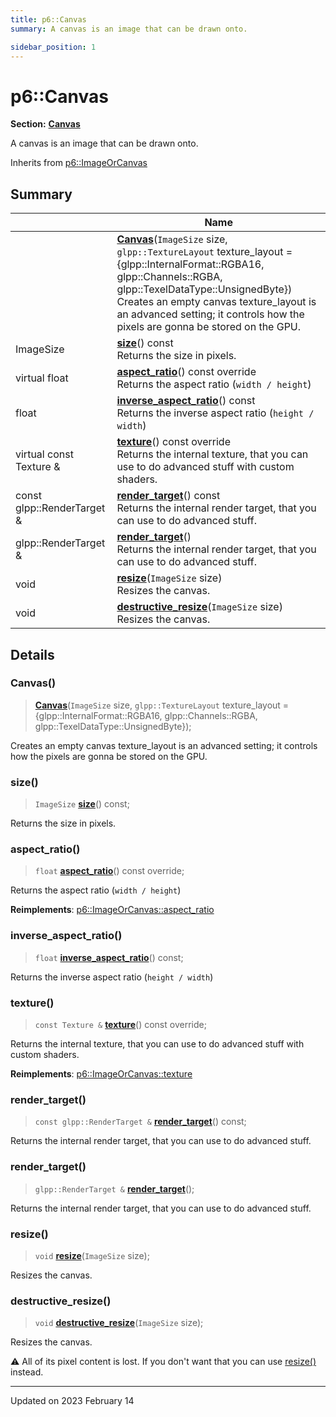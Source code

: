 ```yaml
---
title: p6::Canvas
summary: A canvas is an image that can be drawn onto. 

sidebar_position: 1
---
```


# p6::Canvas

**Section:** **[Canvas](/reference/canvas)**



A canvas is an image that can be drawn onto. 

Inherits from [p6::ImageOrCanvas](/reference/Types/image_or_canvas)



## Summary

|                | Name           |
| -------------- | -------------- |
| | **[Canvas](/reference/Types/canvas#canvas)**(`ImageSize` size, `glpp::TextureLayout` texture_layout = {glpp::InternalFormat::RGBA16, glpp::Channels::RGBA, glpp::TexelDataType::UnsignedByte})<br/>Creates an empty canvas texture_layout is an advanced setting; it controls how the pixels are gonna be stored on the GPU.  |
| ImageSize | **[size](/reference/Types/canvas#size)**() const<br/>Returns the size in pixels.  |
| virtual float | **[aspect_ratio](/reference/Types/canvas#aspect_ratio)**() const override<br/>Returns the aspect ratio (`width / height`)  |
| float | **[inverse_aspect_ratio](/reference/Types/canvas#inverse_aspect_ratio)**() const<br/>Returns the inverse aspect ratio (`height / width`)  |
| virtual const Texture & | **[texture](/reference/Types/canvas#texture)**() const override<br/>Returns the internal texture, that you can use to do advanced stuff with custom shaders.  |
| const glpp::RenderTarget & | **[render_target](/reference/Types/canvas#render_target)**() const<br/>Returns the internal render target, that you can use to do advanced stuff.  |
| glpp::RenderTarget & | **[render_target](/reference/Types/canvas#render_target)**()<br/>Returns the internal render target, that you can use to do advanced stuff.  |
| void | **[resize](/reference/Types/canvas#resize)**(`ImageSize` size)<br/>Resizes the canvas.  |
| void | **[destructive_resize](/reference/Types/canvas#destructive_resize)**(`ImageSize` size)<br/>Resizes the canvas.  |
## Details


### Canvas()

> **[Canvas](/reference/Types/canvas#canvas)**(`ImageSize` size, `glpp::TextureLayout` texture_layout ={glpp::InternalFormat::RGBA16, glpp::Channels::RGBA, glpp::TexelDataType::UnsignedByte});


Creates an empty canvas texture_layout is an advanced setting; it controls how the pixels are gonna be stored on the GPU. 

### size()

> `ImageSize` **[size](/reference/Types/canvas#size)**() const;


Returns the size in pixels. 

### aspect_ratio()

> `float` **[aspect_ratio](/reference/Types/canvas#aspect_ratio)**() const override;


Returns the aspect ratio (`width / height`) 

**Reimplements**: [p6::ImageOrCanvas::aspect_ratio](/reference/Types/image_or_canvas#aspect_ratio)


### inverse_aspect_ratio()

> `float` **[inverse_aspect_ratio](/reference/Types/canvas#inverse_aspect_ratio)**() const;


Returns the inverse aspect ratio (`height / width`) 

### texture()

> `const Texture &` **[texture](/reference/Types/canvas#texture)**() const override;


Returns the internal texture, that you can use to do advanced stuff with custom shaders. 

**Reimplements**: [p6::ImageOrCanvas::texture](/reference/Types/image_or_canvas#texture)


### render_target()

> `const glpp::RenderTarget &` **[render_target](/reference/Types/canvas#render_target)**() const;


Returns the internal render target, that you can use to do advanced stuff. 

### render_target()

> `glpp::RenderTarget &` **[render_target](/reference/Types/canvas#render_target)**();


Returns the internal render target, that you can use to do advanced stuff. 

### resize()

> `void` **[resize](/reference/Types/canvas#resize)**(`ImageSize` size);


Resizes the canvas. 

### destructive_resize()

> `void` **[destructive_resize](/reference/Types/canvas#destructive_resize)**(`ImageSize` size);


Resizes the canvas. 

:warning: All of its pixel content is lost. If you don't want that you can use [resize()](/reference/Types/canvas#resize) instead. 


-------------------------------

Updated on 2023 February 14